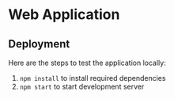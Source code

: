 # Web Application

## Deployment

Here are the steps to test the application locally:

1. `npm install` to install required dependencies
2. `npm start` to start development server
